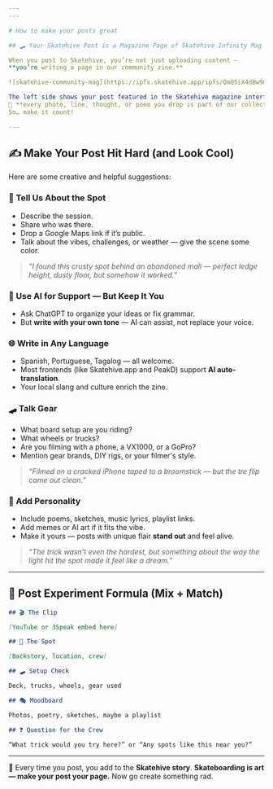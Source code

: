 ```yaml
---
---

# How to make your posts great

## 🛹 Your Skatehive Post is a Magazine Page of Skatehive Infinity Mag

When you post to Skatehive, you’re not just uploading content —
**you’re writing a page in our community zine.**

![skatehive-community-mag](https://ipfs.skatehive.app/ipfs/QmQSiX4dBw9mA4uB8FFemMcLauKfJYg5pS2SU1ND2u4kN1)

The left side shows your post featured in the Skatehive magazine interface. The right is the raw content you created. That means:
📖 **every photo, line, thought, or poem you drop is part of our collective story.**
So… make it count!

---
```


## ✍️ Make Your Post Hit Hard (and Look Cool)

Here are some creative and helpful suggestions:

### 🧭 Tell Us About the Spot

- Describe the session.
- Share who was there.
- Drop a Google Maps link if it’s public.
- Talk about the vibes, challenges, or weather — give the scene some color.

> _“I found this crusty spot behind an abandoned mall — perfect ledge height, dusty floor, but somehow it worked.”_

### 🧠 Use AI for Support — But Keep It You

- Ask ChatGPT to organize your ideas or fix grammar.
- But **write with your own tone** — AI can assist, not replace your voice.

### 🌐 Write in Any Language

- Spanish, Portuguese, Tagalog — all welcome.
- Most frontends (like Skatehive.app and PeakD) support **AI auto-translation**.
- Your local slang and culture enrich the zine.

### 🛹 Talk Gear

- What board setup are you riding?
- What wheels or trucks?
- Are you filming with a phone, a VX1000, or a GoPro?
- Mention gear brands, DIY rigs, or your filmer's style.

> _“Filmed on a cracked iPhone taped to a broomstick — but the tre flip came out clean.”_

### 🎤 Add Personality

- Include poems, sketches, music lyrics, playlist links.
- Add memes or AI art if it fits the vibe.
- Make it yours — posts with unique flair **stand out** and feel alive.

> _“The trick wasn’t even the hardest, but something about the way the light hit the spot made it feel like a dream.”_

---

## 🧪 Post Experiment Formula (Mix + Match)

```markdown
## 🎬 The Clip

[YouTube or 3Speak embed here]

## 📍 The Spot

[Backstory, location, crew]

## 🛹 Setup Check

Deck, trucks, wheels, gear used

## 🎭 Moodboard

Photos, poetry, sketches, maybe a playlist

## ❓ Question for the Crew

“What trick would you try here?” or “Any spots like this near you?”
```

---

📣 Every time you post, you add to the **Skatehive story**.
**Skateboarding is art — make your post your page.**
Now go create something rad.


